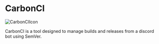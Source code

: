 # CarbonCI
![CarbonCIIcon](icon.ico)

CarbonCI is a tool designed to manage builds and releases from a discord bot using SemVer.
